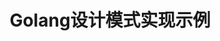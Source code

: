<div style="display: flex; justify-content: center; align-items: center;">
    <h1>Golang设计模式实现示例</h1>
</div>